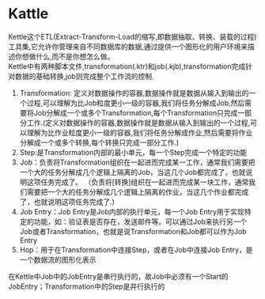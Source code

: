 # Kattle

Kettle这个ETL(Extract-Transform-Load的缩写,即数据抽取、转换、装载的过程)工具集,它允许你管理来自不同数据库的数据,通过提供一个图形化的用户环境来描述你想做什么,而不是你想怎么做。  
Kettle中有两种脚本文件,transformation(.ktr)和job(.kjb),transformation完成针对数据的基础转换,job则完成整个工作流的控制.

1. Transformation: 定义对数据操作的容器,数据操作就是数据从输入到输出的一个过程,可以理解为比Job粒度更小一级的容器,我们将任务分解成Job,然后需要将Job分解成一个或多个Transformation,每个Transformation只完成一部分工作.(定义对数据操作的容器,数据操作就是数据从输入到输出的一个过程,可以理解为比作业粒度更小一级的容器,我们将任务分解成作业,然后需要将作业分解成一个或多个转换,每个转换只完成一部分工作.)
2. Step:是Transformation内部的最小单元，每一个Step完成一个特定的功能
3. Job：负责将Transformation组织在一起进而完成某一工作，通常我们需要把一个大的任务分解成几个逻辑上隔离的Job，当这几个Job都完成了，也就说明这项任务完成了。
（负责将[转换]组织在一起进而完成某一块工作，通常我们需要把一个大的任务分解成几个逻辑上隔离的作业，当这几个作业都完成了，也就说明这项任务完成了.)
4. Job Entry：Job Entry是Job内部的执行单元，每一个Job Entry用于实现特定的功能，如：验证表是否存在，发送邮件等。可以通过Job来执行另一个Job或者Transformation，也就是说Transformation和Job都可以作为Job Entry
5. Hop：用于在Transformation中连接Step，或者在Job中连接Job Entry，是一个数据流的图形化表示  

在Kettle中Job中的JobEntry是串行执行的，故Job中必须有一个Start的JobEntry；Transformation中的Step是并行执行的